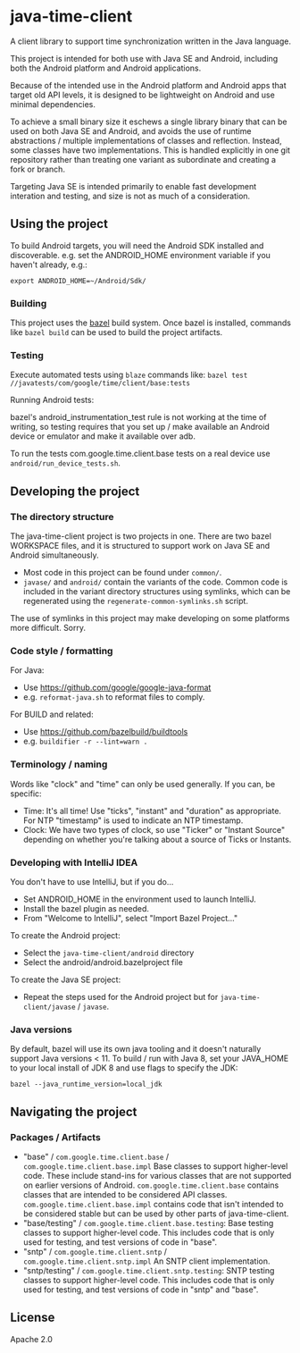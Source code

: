 # java-time-client

A client library to support time synchronization written in the Java language.

This project is intended for both use with Java SE and Android, including both
the Android platform and Android applications.

Because of the intended use in the Android platform and Android apps that target
old API levels, it is designed to be lightweight on Android and use minimal
dependencies.

To achieve a small binary size it eschews a single library binary that can be
used on both Java SE and Android, and avoids the use of runtime abstractions /
multiple implementations of classes and reflection. Instead, some classes have
two implementations. This is handled explicitly in one git repository rather
than treating one variant as subordinate and creating a fork or branch.

Targeting Java SE is intended primarily to enable fast development interation
and testing, and size is not as much of a consideration.

## Using the project

To build Android targets, you will need the Android SDK installed and
discoverable. e.g. set the ANDROID_HOME environment variable if you haven't
already, e.g.:
```
export ANDROID_HOME=~/Android/Sdk/
```

### Building

This project uses the [bazel](https://bazel.build/) build system.
Once bazel is installed, commands like `bazel build` can be used to build the
project artifacts.

### Testing

Execute automated tests using `blaze` commands like:
`bazel test //javatests/com/google/time/client/base:tests`

Running Android tests:

bazel's android_instrumentation_test rule is not working at the time of writing,
so testing requires that you set up / make available an Android device or
emulator and make it available over adb.

To run the tests com.google.time.client.base tests on a real device use
`android/run_device_tests.sh`.

## Developing the project

### The directory structure

The java-time-client project is two projects in one. There are two bazel
WORKSPACE files, and it is structured to support work on Java SE and Android
simultaneously.

+ Most code in this project can be found under `common/`.
+ `javase/` and `android/` contain the variants of the code. Common code is
  included in the variant directory structures using symlinks, which can be
  regenerated using the `regenerate-common-symlinks.sh` script.

The use of symlinks in this project may make developing on some platforms more
difficult. Sorry.

### Code style / formatting

For Java:
+ Use https://github.com/google/google-java-format
+ e.g. `reformat-java.sh` to reformat files to comply.

For BUILD and related:
+ Use https://github.com/bazelbuild/buildtools
+ e.g. `buildifier -r --lint=warn .`

### Terminology / naming

Words like "clock" and "time" can only be used generally. If you can, be
specific:

+ Time: It's all time! Use "ticks", "instant" and "duration" as appropriate.
  For NTP "timestamp" is used to indicate an NTP timestamp.
+ Clock: We have two types of clock, so use "Ticker" or "Instant Source"
  depending on whether you're talking about a source of Ticks or Instants.

### Developing with IntelliJ IDEA

You don't have to use IntelliJ, but if you do...

+ Set ANDROID_HOME in the environment used to launch IntelliJ.
+ Install the bazel plugin as needed.
+ From "Welcome to IntelliJ", select "Import Bazel Project..."

To create the Android project:
+ Select the `java-time-client/android` directory
+ Select the android/android.bazelproject file

To create the Java SE project:
+ Repeat the steps used for the Android project but for
  `java-time-client/javase` / `javase`.

### Java versions

By default, bazel will use its own java tooling and it doesn't naturally support
Java versions < 11. To build / run with Java 8, set your JAVA_HOME to your local
install of JDK 8 and use flags to specify the JDK:

`bazel --java_runtime_version=local_jdk`

## Navigating the project

### Packages / Artifacts

+ "base" / `com.google.time.client.base` / `com.google.time.client.base.impl`
  Base classes to support higher-level code.  These include stand-ins for
  various classes that are not supported on earlier versions of Android.
  `com.google.time.client.base` contains classes that are intended to be
  considered API classes.
  `com.google.time.client.base.impl` contains code that isn't intended to be
  considered stable but can be used by other parts of java-time-client.
+ "base/testing" / `com.google.time.client.base.testing`: Base testing classes
  to support higher-level code.  This includes code that is only used for
  testing, and test versions of code in "base".
+ "sntp" / `com.google.time.client.sntp` / `com.google.time.client.sntp.impl`
  An SNTP client implementation.
+ "sntp/testing" / `com.google.time.client.sntp.testing`: SNTP testing classes
  to support higher-level code.  This includes code that is only used for
  testing, and test versions of code in "sntp" and "base".

## License

Apache 2.0
